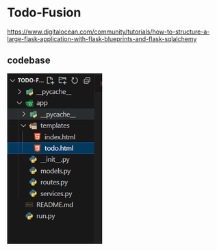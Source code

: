 # Todo-Fusion

https://www.digitalocean.com/community/tutorials/how-to-structure-a-large-flask-application-with-flask-blueprints-and-flask-sqlalchemy

## codebase

![alt text](image.png)
